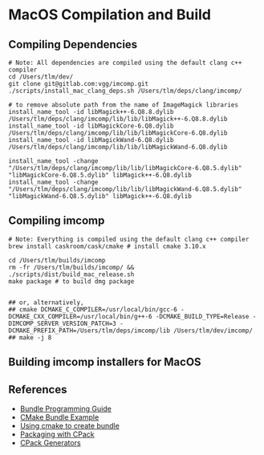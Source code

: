 # MacOS Compilation and Build

## Compiling Dependencies
```
# Note: All dependencies are compiled using the default clang c++ compiler
cd /Users/tlm/dev/
git clone git@gitlab.com:vgg/imcomp.git
./scripts/install_mac_clang_deps.sh /Users/tlm/deps/clang/imcomp/

# to remove absolute path from the name of ImageMagick libraries
install_name_tool -id libMagick++-6.Q8.8.dylib /Users/tlm/deps/clang/imcomp/lib/lib/libMagick++-6.Q8.8.dylib
install_name_tool -id libMagickCore-6.Q8.dylib /Users/tlm/deps/clang/imcomp/lib/lib/libMagickCore-6.Q8.dylib
install_name_tool -id libMagickWand-6.Q8.dylib /Users/tlm/deps/clang/imcomp/lib/lib/libMagickWand-6.Q8.dylib

install_name_tool -change "/Users/tlm/deps/clang/imcomp/lib/lib/libMagickCore-6.Q8.5.dylib" "libMagickCore-6.Q8.5.dylib" libMagick++-6.Q8.dylib
install_name_tool -change "/Users/tlm/deps/clang/imcomp/lib/lib/libMagickWand-6.Q8.5.dylib" "libMagickWand-6.Q8.5.dylib" libMagick++-6.Q8.dylib

```

## Compiling imcomp
```
# Note: Everything is compiled using the default clang c++ compiler
brew install caskroom/cask/cmake # install cmake 3.10.x

cd /Users/tlm/builds/imcomp
rm -fr /Users/tlm/builds/imcomp/ && ./scripts/dist/build_mac_release.sh
make package # to build dmg package


## or, alternatively,
## cmake DCMAKE_C_COMPILER=/usr/local/bin/gcc-6 -DCMAKE_CXX_COMPILER=/usr/local/bin/g++-6 -DCMAKE_BUILD_TYPE=Release -DIMCOMP_SERVER_VERSION_PATCH=3 -DCMAKE_PREFIX_PATH=/Users/tlm/deps/imcomp/lib /Users/tlm/dev/imcomp/
## make -j 8
```
## Building imcomp installers for MacOS

## References
 * [Bundle Programming Guide](https://developer.apple.com/library/content/documentation/CoreFoundation/Conceptual/CFBundles/Introduction/Introduction.html#//apple_ref/doc/uid/10000123i-CH1-SW1)
 * [CMake Bundle Example](https://cmake.org/Wiki/BundleUtilitiesExample)
 * [Using cmake to create bundle](https://feralchicken.wordpress.com/2013/11/28/using-cmake-to-create-a-bundle-for-a-qt4vtkcgal-project/)
 * [Packaging with CPack](https://feralchicken.wordpress.com/2013/11/28/using-cmake-to-create-a-bundle-for-a-qt4vtkcgal-project/)
 * [CPack Generators](https://cmake.org/Wiki/CMake:CPackPackageGenerators)